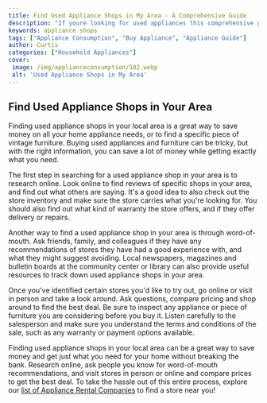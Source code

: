 ```yaml
---
title: Find Used Appliance Shops in My Area - A Comprehensive Guide
description: "If youre looking for used appliances this comprehensive guide will have you at the best shops in your area in no time Learn all you need to know about finding a great deal on used appliances and why you should choose used"
keywords: appliance shops
tags: ["Appliance Consumption", "Buy Appliance", "Appliance Guide"]
author: Curtis
categories: ["Household Appliances"]
cover: 
 image: /img/applianceconsumption/102.webp
 alt: 'Used Appliance Shops in My Area'
---
```

## Find Used Appliance Shops in Your Area
Finding used appliance shops in your local area is a great way to save money on all your home appliance needs, or to find a specific piece of vintage furniture. Buying used appliances and furniture can be tricky, but with the right information, you can save a lot of money while getting exactly what you need. 

The first step in searching for a used appliance shop in your area is to research online. Look online to find reviews of specific shops in your area, and find out what others are saying. It's a good idea to also check out the store inventory and make sure the store carries what you're looking for. You should also find out what kind of warranty the store offers, and if they offer delivery or repairs. 

Another way to find a used appliance shop in your area is through word-of-mouth. Ask friends, family, and colleagues if they have any recommendations of stores they have had a good experience with, and what they might suggest avoiding. Local newspapers, magazines and bulletin boards at the community center or library can also provide useful resources to track down used appliance shops in your area. 

Once you've identified certain stores you'd like to try out, go online or visit in person and take a look around. Ask questions, compare pricing and shop around to find the best deal. Be sure to inspect any appliance or piece of furniture you are considering before you buy it. Listen carefully to the salesperson and make sure you understand the terms and conditions of the sale, such as any warranty or payment options available.

Finding used appliance shops in your local area can be a great way to save money and get just what you need for your home without breaking the bank. Research online, ask people you know for word-of-mouth recommendations, and visit stores in person or online and compare prices to get the best deal. To take the hassle out of this entire process, explore our [list of Appliance Rental Companies][./pages/appliance-rental] to find a store near you! 

[./pages/appliance-rental]: ./pages/appliance-rental

